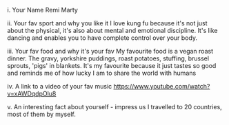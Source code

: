 i. Your Name
Remi Marty

ii. Your fav sport and why you like it
I love kung fu because it's not just about the physical, it's also about mental and emotional discipline. It's like dancing and enables you to have complete control over your body.

iii. Your fav food and why it's your fav 
My favourite food is a vegan roast dinner. The gravy, yorkshire puddings, roast potatoes, stuffing, brussel sprouts, 'pigs' in blankets. It's my favourite because it just tastes so good and reminds me of how lucky I am to share the world with humans

iv. A link to a video of your fav music
https://www.youtube.com/watch?v=xAWDqdpOlu8

v. An interesting fact about yourself - impress us
I travelled to 20 countries, most of them by myself. 
